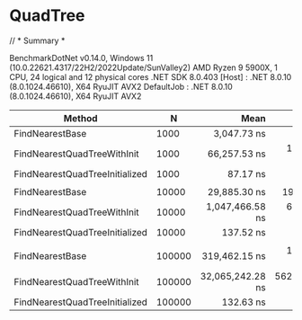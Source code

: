 # QuadTree
// * Summary *

BenchmarkDotNet v0.14.0, Windows 11 (10.0.22621.4317/22H2/2022Update/SunValley2)
AMD Ryzen 9 5900X, 1 CPU, 24 logical and 12 physical cores
.NET SDK 8.0.403
  [Host]     : .NET 8.0.10 (8.0.1024.46610), X64 RyuJIT AVX2
  DefaultJob : .NET 8.0.10 (8.0.1024.46610), X64 RyuJIT AVX2


| Method                         | N      | Mean             | Error          | StdDev         | Ratio   | RatioSD |
|------------------------------- |------- |-----------------:|---------------:|---------------:|--------:|--------:|
| FindNearestBase                | 1000   |      3,047.73 ns |       6.662 ns |       5.201 ns |    1.00 |    0.00 |
| FindNearestQuadTreeWithInit    | 1000   |     66,257.53 ns |   1,098.881 ns |   1,027.894 ns |   21.74 |    0.33 |
| FindNearestQuadTreeInitialized | 1000   |         87.17 ns |       0.203 ns |       0.180 ns |    0.03 |    0.00 |
|                                |        |                  |                |                |         |         |
| FindNearestBase                | 10000  |     29,885.30 ns |     198.324 ns |     185.512 ns |   1.000 |    0.01 |
| FindNearestQuadTreeWithInit    | 10000  |  1,047,466.58 ns |   6,878.796 ns |   5,744.106 ns |  35.051 |    0.28 |
| FindNearestQuadTreeInitialized | 10000  |        137.52 ns |       0.417 ns |       0.370 ns |   0.005 |    0.00 |
|                                |        |                  |                |                |         |         |
| FindNearestBase                | 100000 |    319,462.15 ns |   1,127.905 ns |     999.858 ns |   1.000 |    0.00 |
| FindNearestQuadTreeWithInit    | 100000 | 32,065,242.28 ns | 562,314.233 ns | 577,455.318 ns | 100.373 |    1.78 |
| FindNearestQuadTreeInitialized | 100000 |        132.63 ns |       0.477 ns |       0.423 ns |   0.000 |    0.00 |
